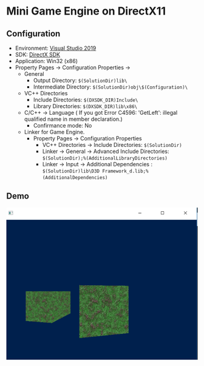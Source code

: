 # Mini Game Engine on DirectX11

## Configuration

- Environment: [Visual Studio 2019](https://visualstudio.microsoft.com)
- SDK: [DirectX SDK](https://www.microsoft.com/en-us/download/details.aspx?id=8109)
- Application: Win32 (x86)
- Property Pages -> Configuration Properties -> 
  - General
    -  Output Directory: `$(SolutionDir)lib\`
    -  Intermediate Directory: `$(SolutionDir)obj\$(Configuration)\`
  - VC++ Directories
    - Include Directories: `$(DXSDK_DIR)Include\`
    - Library Directories: `$(DXSDK_DIR)lib\x86\`
  - C/C++ -> Language ( If you got Error C4596: 'GetLeft': illegal qualified name in member declaration.)
    - Confirmance mode: No
  - Linker for Game Engine.
    - Property Pages -> Configuration Properties 
      - VC++ Directories -> Include Directories: `$(SolutionDir)`
      - Linker -> General -> Advanced Include Directories: `$(SolutionDir);%(AdditionalLibraryDirectories)` 
      - Linker -> Input -> Additional Dependencies : `$(SolutionDir)lib\D3D Framework_d.lib;%(AdditionalDependencies)`

## Demo

![Demo v7](https://raw.githubusercontent.com/powernic/DX11-Game-Engine/master/demo/v7.png)

